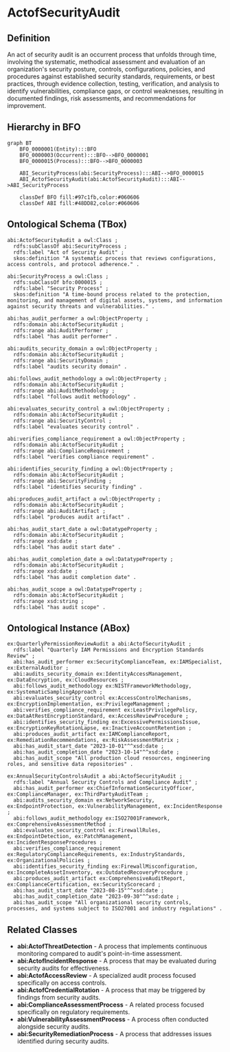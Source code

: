 # ActofSecurityAudit

## Definition
An act of security audit is an occurrent process that unfolds through time, involving the systematic, methodical assessment and evaluation of an organization's security posture, controls, configurations, policies, and procedures against established security standards, requirements, or best practices, through evidence collection, testing, verification, and analysis to identify vulnerabilities, compliance gaps, or control weaknesses, resulting in documented findings, risk assessments, and recommendations for improvement.

## Hierarchy in BFO
```mermaid
graph BT
    BFO_0000001(Entity):::BFO
    BFO_0000003(Occurrent):::BFO-->BFO_0000001
    BFO_0000015(Process):::BFO-->BFO_0000003
    
    ABI_SecurityProcess(abi:SecurityProcess):::ABI-->BFO_0000015
    ABI_ActofSecurityAudit(abi:ActofSecurityAudit):::ABI-->ABI_SecurityProcess
    
    classDef BFO fill:#97c1fb,color:#060606
    classDef ABI fill:#48DD82,color:#060606
```

## Ontological Schema (TBox)
```turtle
abi:ActofSecurityAudit a owl:Class ;
  rdfs:subClassOf abi:SecurityProcess ;
  rdfs:label "Act of Security Audit" ;
  skos:definition "A systematic process that reviews configurations, access controls, and protocol adherence." .

abi:SecurityProcess a owl:Class ;
  rdfs:subClassOf bfo:0000015 ;
  rdfs:label "Security Process" ;
  skos:definition "A time-bound process related to the protection, monitoring, and management of digital assets, systems, and information against security threats and vulnerabilities." .

abi:has_audit_performer a owl:ObjectProperty ;
  rdfs:domain abi:ActofSecurityAudit ;
  rdfs:range abi:AuditPerformer ;
  rdfs:label "has audit performer" .

abi:audits_security_domain a owl:ObjectProperty ;
  rdfs:domain abi:ActofSecurityAudit ;
  rdfs:range abi:SecurityDomain ;
  rdfs:label "audits security domain" .

abi:follows_audit_methodology a owl:ObjectProperty ;
  rdfs:domain abi:ActofSecurityAudit ;
  rdfs:range abi:AuditMethodology ;
  rdfs:label "follows audit methodology" .

abi:evaluates_security_control a owl:ObjectProperty ;
  rdfs:domain abi:ActofSecurityAudit ;
  rdfs:range abi:SecurityControl ;
  rdfs:label "evaluates security control" .

abi:verifies_compliance_requirement a owl:ObjectProperty ;
  rdfs:domain abi:ActofSecurityAudit ;
  rdfs:range abi:ComplianceRequirement ;
  rdfs:label "verifies compliance requirement" .

abi:identifies_security_finding a owl:ObjectProperty ;
  rdfs:domain abi:ActofSecurityAudit ;
  rdfs:range abi:SecurityFinding ;
  rdfs:label "identifies security finding" .

abi:produces_audit_artifact a owl:ObjectProperty ;
  rdfs:domain abi:ActofSecurityAudit ;
  rdfs:range abi:AuditArtifact ;
  rdfs:label "produces audit artifact" .

abi:has_audit_start_date a owl:DatatypeProperty ;
  rdfs:domain abi:ActofSecurityAudit ;
  rdfs:range xsd:date ;
  rdfs:label "has audit start date" .

abi:has_audit_completion_date a owl:DatatypeProperty ;
  rdfs:domain abi:ActofSecurityAudit ;
  rdfs:range xsd:date ;
  rdfs:label "has audit completion date" .

abi:has_audit_scope a owl:DatatypeProperty ;
  rdfs:domain abi:ActofSecurityAudit ;
  rdfs:range xsd:string ;
  rdfs:label "has audit scope" .
```

## Ontological Instance (ABox)
```turtle
ex:QuarterlyPermissionReviewAudit a abi:ActofSecurityAudit ;
  rdfs:label "Quarterly IAM Permissions and Encryption Standards Review" ;
  abi:has_audit_performer ex:SecurityComplianceTeam, ex:IAMSpecialist, ex:ExternalAuditor ;
  abi:audits_security_domain ex:IdentityAccessManagement, ex:DataEncryption, ex:CloudResources ;
  abi:follows_audit_methodology ex:NISTFrameworkMethodology, ex:SystematicSamplingApproach ;
  abi:evaluates_security_control ex:AccessControlMechanisms, ex:EncryptionImplementation, ex:PrivilegeManagement ;
  abi:verifies_compliance_requirement ex:LeastPrivilegePolicy, ex:DataAtRestEncryptionStandard, ex:AccessReviewProcedure ;
  abi:identifies_security_finding ex:ExcessivePermissionsIssue, ex:EncryptionKeyRotationLapse, ex:InactiveAccountRetention ;
  abi:produces_audit_artifact ex:IAMComplianceReport, ex:RemediationRecommendations, ex:RiskAssessmentMatrix ;
  abi:has_audit_start_date "2023-10-01"^^xsd:date ;
  abi:has_audit_completion_date "2023-10-14"^^xsd:date ;
  abi:has_audit_scope "All production cloud resources, engineering roles, and sensitive data repositories" .

ex:AnnualSecurityControlsAudit a abi:ActofSecurityAudit ;
  rdfs:label "Annual Security Controls and Compliance Audit" ;
  abi:has_audit_performer ex:ChiefInformationSecurityOfficer, ex:ComplianceManager, ex:ThirdPartyAuditTeam ;
  abi:audits_security_domain ex:NetworkSecurity, ex:EndpointProtection, ex:VulnerabilityManagement, ex:IncidentResponse ;
  abi:follows_audit_methodology ex:ISO27001Framework, ex:ComprehensiveAssessmentMethod ;
  abi:evaluates_security_control ex:FirewallRules, ex:EndpointDetection, ex:PatchManagement, ex:IncidentResponseProcedures ;
  abi:verifies_compliance_requirement ex:RegulatoryComplianceRequirements, ex:IndustryStandards, ex:OrganizationalPolicies ;
  abi:identifies_security_finding ex:FirewallMisconfiguration, ex:IncompleteAssetInventory, ex:OutdatedRecoveryProcedure ;
  abi:produces_audit_artifact ex:ComprehensiveAuditReport, ex:ComplianceCertification, ex:SecurityScorecard ;
  abi:has_audit_start_date "2023-08-15"^^xsd:date ;
  abi:has_audit_completion_date "2023-09-30"^^xsd:date ;
  abi:has_audit_scope "All organizational security controls, processes, and systems subject to ISO27001 and industry regulations" .
```

## Related Classes
- **abi:ActofThreatDetection** - A process that implements continuous monitoring compared to audit's point-in-time assessment.
- **abi:ActofIncidentResponse** - A process that may be evaluated during security audits for effectiveness.
- **abi:ActofAccessReview** - A specialized audit process focused specifically on access controls.
- **abi:ActofCredentialRotation** - A process that may be triggered by findings from security audits.
- **abi:ComplianceAssessmentProcess** - A related process focused specifically on regulatory requirements.
- **abi:VulnerabilityAssessmentProcess** - A process often conducted alongside security audits.
- **abi:SecurityRemediationProcess** - A process that addresses issues identified during security audits. 